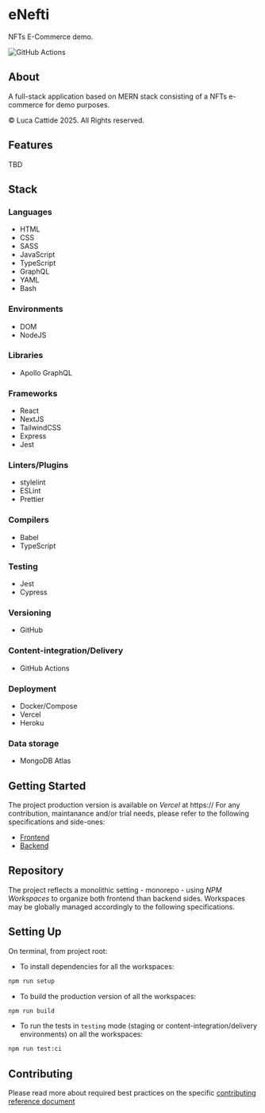 
# eNefti

NFTs E-Commerce demo.

![GitHub Actions](https://github.com/lc-2025/enefti/actions/workflows/enefty.yml/badge.svg)

## About

A full-stack application based on MERN stack consisting of a NFTs e-commerce for demo purposes.

© Luca Cattide 2025. All Rights reserved.

## Features

TBD

## Stack

### Languages

- HTML
- CSS
- SASS
- JavaScript
- TypeScript
- GraphQL
- YAML
- Bash

### Environments

- DOM
- NodeJS

### Libraries

- Apollo GraphQL

### Frameworks

- React
- NextJS
- TailwindCSS
- Express
- Jest

### Linters/Plugins

- stylelint
- ESLint
- Prettier

### Compilers

- Babel
- TypeScript

### Testing

- Jest
- Cypress

### Versioning

- GitHub

### Content-integration/Delivery

- GitHub Actions

### Deployment

- Docker/Compose
- Vercel
- Heroku

### Data storage

- MongoDB Atlas

## Getting Started

The project production version is available on _Vercel_ at https://
For any contribution, maintanance and/or trial needs, please refer to the following specifications and side-ones:

- [Frontend](./frontend/README.md)
- [Backend](./backend/README.md)

## Repository

The project reflects a monolithic setting - monorepo - using _NPM Workspaces_ to organize both frontend than backend sides.
Workspaces may be globally managed accordingly to the following specifications.

## Setting Up

On terminal, from project root:

- To install dependencies for all the workspaces:

```bash
npm run setup
```

- To build the production version of all the workspaces:

```bash
npm run build
```

- To run the tests in `testing` mode (staging or content-integration/delivery environments) on all the workspaces:

```bash
npm run test:ci
```

## Contributing

Please read more about required best practices on the specific [contributing reference document](./.github/CONTRIBUTING.md)
